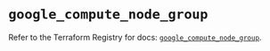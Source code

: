 # `google_compute_node_group`

Refer to the Terraform Registry for docs: [`google_compute_node_group`](https://registry.terraform.io/providers/hashicorp/google-beta/5.27.0/docs/resources/google_compute_node_group).
